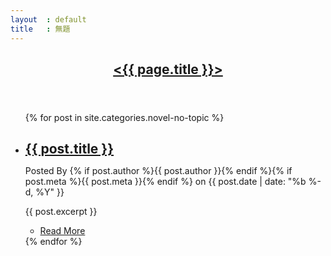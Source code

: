 ```yaml
---
layout	: default
title	: 無題
---
```


<article id="main">
    <header class="special container">
        <span class="icon fa-book"></span>
        <h2><a href="{{ site.baseurl }}">&lt;{{ page.title }}&gt;</a></h2>
    </header>
    <section class="wrapper style4 container">
        <ul class="posts">
          {% for post in site.categories.novel-no-topic %}
            <li class="wrapper {% if forloop.first %} style2 {% else %} style1 {% endif %}">
				<h2 style="margin-bottom:0em"><a href="{{ post.url }}">{{ post.title }}</a></h2>
                <p>Posted By {% if post.author %}{{ post.author }}{% endif %}{% if post.meta %}{{ post.meta }}{% endif %} on {{ post.date | date: "%b %-d, %Y" }}</p>
				{{ post.excerpt }}
				<section class="special">
                    <ul class="buttons">
                        <li><a href="{{ site.baseurl }}{{ post.url }}" class="button">Read More</a></li>
                    </ul>
				</section>
            </li>
          {% endfor %}
        </ul>
    </section>
</article>